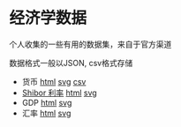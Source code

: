 # 经济学数据

个人收集的一些有用的数据集，来自于官方渠道

数据格式一般以JSON, csv格式存储

- 货币 [html](https://tracholar.github.io/economics-data/currency/data.html) [svg](https://tracholar.github.io/economics-data/currency/data.svg) [csv](https://tracholar.github.io/economics-data/currency/data.csv)
- [Shibor 利率](/shibor) [html](https://tracholar.github.io/economics-data/shibor/data.html) [svg](https://tracholar.github.io/economics-data/shibor/data.svg)
- GDP [html](https://tracholar.github.io/economics-data/gdp/data.html) [svg](https://tracholar.github.io/economics-data/gdp/data.svg)
- 汇率 [html](https://tracholar.github.io/economics-data/exchange-rate/data.html) [svg](https://tracholar.github.io/economics-data/exchange-rate/data2.svg)
